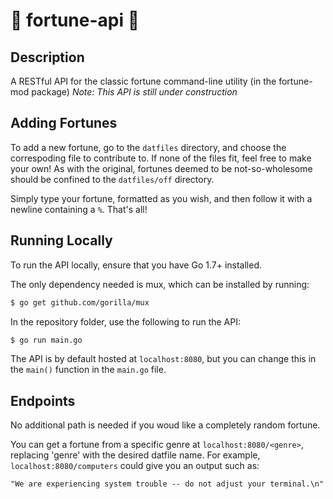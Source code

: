 # :crystal_ball: fortune-api :crystal_ball:

## Description
A RESTful API for the classic fortune command-line utility (in the fortune-mod package)
*Note: This API is still under construction*

## Adding Fortunes
To add a new fortune, go to the `datfiles` directory, and choose the correspoding file to contribute to.  If none of the files fit, feel free to make your own!  As with the original, fortunes deemed to be not-so-wholesome should be confined to the `datfiles/off` directory.

Simply type your fortune, formatted as you wish, and then follow it with a newline containing a `%`.  That's all!

## Running Locally
To run the API locally, ensure that you have Go 1.7+ installed.

The only dependency needed is mux, which can be installed by running:
```bash
$ go get github.com/gorilla/mux
```

In the repository folder, use the following to run the API:
```bash
$ go run main.go
```

The API is by default hosted at `localhost:8080`, but you can change this in the `main()` function in the `main.go` file.

## Endpoints
No additional path is needed if you woud like a completely random fortune.

You can get a fortune from a specific genre at `localhost:8080/<genre>`, replacing 'genre' with the desired datfile name.
For example, `localhost:8080/computers` could give you an output such as:
```
"We are experiencing system trouble -- do not adjust your terminal.\n"
```
